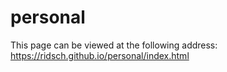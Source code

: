 # personal

This page can be viewed at the following address:
https://ridsch.github.io/personal/index.html